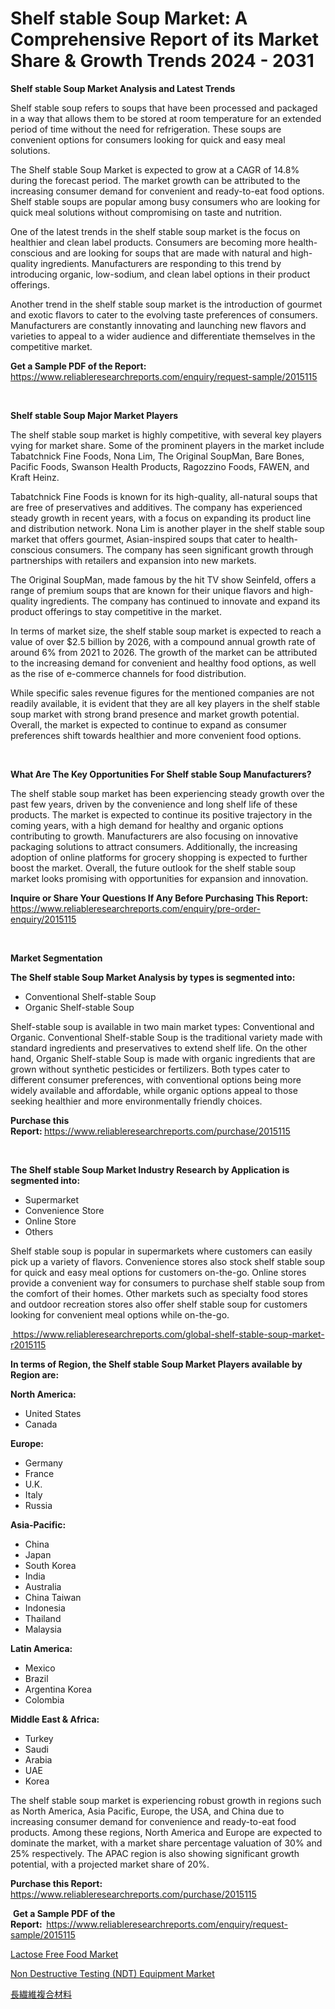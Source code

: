 <p><h1>Shelf stable Soup Market: A Comprehensive Report of its Market Share & Growth Trends 2024 - 2031</h1></p><p><strong>Shelf stable Soup Market Analysis and Latest Trends</strong></p>
<p><p>Shelf stable soup refers to soups that have been processed and packaged in a way that allows them to be stored at room temperature for an extended period of time without the need for refrigeration. These soups are convenient options for consumers looking for quick and easy meal solutions.</p><p>The Shelf stable Soup Market is expected to grow at a CAGR of 14.8% during the forecast period. The market growth can be attributed to the increasing consumer demand for convenient and ready-to-eat food options. Shelf stable soups are popular among busy consumers who are looking for quick meal solutions without compromising on taste and nutrition.</p><p>One of the latest trends in the shelf stable soup market is the focus on healthier and clean label products. Consumers are becoming more health-conscious and are looking for soups that are made with natural and high-quality ingredients. Manufacturers are responding to this trend by introducing organic, low-sodium, and clean label options in their product offerings.</p><p>Another trend in the shelf stable soup market is the introduction of gourmet and exotic flavors to cater to the evolving taste preferences of consumers. Manufacturers are constantly innovating and launching new flavors and varieties to appeal to a wider audience and differentiate themselves in the competitive market.</p></p>
<p><strong>Get a Sample PDF of the Report:&nbsp;</strong> <a href="https://www.reliableresearchreports.com/enquiry/request-sample/2015115">https://www.reliableresearchreports.com/enquiry/request-sample/2015115</a></p>
<p>&nbsp;</p>
<p><strong>Shelf stable Soup Major Market Players</strong></p>
<p><p>The shelf stable soup market is highly competitive, with several key players vying for market share. Some of the prominent players in the market include Tabatchnick Fine Foods, Nona Lim, The Original SoupMan, Bare Bones, Pacific Foods, Swanson Health Products, Ragozzino Foods, FAWEN, and Kraft Heinz.</p><p>Tabatchnick Fine Foods is known for its high-quality, all-natural soups that are free of preservatives and additives. The company has experienced steady growth in recent years, with a focus on expanding its product line and distribution network. Nona Lim is another player in the shelf stable soup market that offers gourmet, Asian-inspired soups that cater to health-conscious consumers. The company has seen significant growth through partnerships with retailers and expansion into new markets.</p><p>The Original SoupMan, made famous by the hit TV show Seinfeld, offers a range of premium soups that are known for their unique flavors and high-quality ingredients. The company has continued to innovate and expand its product offerings to stay competitive in the market.</p><p>In terms of market size, the shelf stable soup market is expected to reach a value of over $2.5 billion by 2026, with a compound annual growth rate of around 6% from 2021 to 2026. The growth of the market can be attributed to the increasing demand for convenient and healthy food options, as well as the rise of e-commerce channels for food distribution.</p><p>While specific sales revenue figures for the mentioned companies are not readily available, it is evident that they are all key players in the shelf stable soup market with strong brand presence and market growth potential. Overall, the market is expected to continue to expand as consumer preferences shift towards healthier and more convenient food options.</p></p>
<p>&nbsp;</p>
<p><strong>What Are The Key Opportunities For Shelf stable Soup Manufacturers?</strong></p>
<p><p>The shelf stable soup market has been experiencing steady growth over the past few years, driven by the convenience and long shelf life of these products. The market is expected to continue its positive trajectory in the coming years, with a high demand for healthy and organic options contributing to growth. Manufacturers are also focusing on innovative packaging solutions to attract consumers. Additionally, the increasing adoption of online platforms for grocery shopping is expected to further boost the market. Overall, the future outlook for the shelf stable soup market looks promising with opportunities for expansion and innovation.</p></p>
<p><strong>Inquire or Share Your Questions If Any Before Purchasing This Report:</strong> <a href="https://www.reliableresearchreports.com/enquiry/pre-order-enquiry/2015115">https://www.reliableresearchreports.com/enquiry/pre-order-enquiry/2015115</a></p>
<p>&nbsp;</p>
<p><strong>Market Segmentation</strong></p>
<p><strong>The Shelf stable Soup Market Analysis by types is segmented into:</strong></p>
<p><ul><li>Conventional Shelf-stable Soup</li><li>Organic Shelf-stable Soup</li></ul></p>
<p><p>Shelf-stable soup is available in two main market types: Conventional and Organic. Conventional Shelf-stable Soup is the traditional variety made with standard ingredients and preservatives to extend shelf life. On the other hand, Organic Shelf-stable Soup is made with organic ingredients that are grown without synthetic pesticides or fertilizers. Both types cater to different consumer preferences, with conventional options being more widely available and affordable, while organic options appeal to those seeking healthier and more environmentally friendly choices.</p></p>
<p><strong>Purchase this Report:&nbsp;</strong><a href="https://www.reliableresearchreports.com/purchase/2015115">https://www.reliableresearchreports.com/purchase/2015115</a></p>
<p>&nbsp;</p>
<p><strong>The Shelf stable Soup Market Industry Research by Application is segmented into:</strong></p>
<p><ul><li>Supermarket</li><li>Convenience Store</li><li>Online Store</li><li>Others</li></ul></p>
<p><p>Shelf stable soup is popular in supermarkets where customers can easily pick up a variety of flavors. Convenience stores also stock shelf stable soup for quick and easy meal options for customers on-the-go. Online stores provide a convenient way for consumers to purchase shelf stable soup from the comfort of their homes. Other markets such as specialty food stores and outdoor recreation stores also offer shelf stable soup for customers looking for convenient meal options while on-the-go.</p></p>
<p><a href="https://www.reliableresearchreports.com/global-shelf-stable-soup-market-r2015115">&nbsp;https://www.reliableresearchreports.com/global-shelf-stable-soup-market-r2015115</a></p>
<p><strong>In terms of Region, the Shelf stable Soup Market Players available by Region are:</strong></p>
<p>
    <p> <strong> North America: </strong>
        <ul>
            <li>United States</li>
            <li>Canada</li>
        </ul>
        </p> 
    <p> <strong> Europe: </strong>
        <ul>
            <li>Germany</li>
            <li>France</li>
            <li>U.K.</li>
            <li>Italy</li>
            <li>Russia</li>
        </ul>
        </p> 
    <p> <strong> Asia-Pacific: </strong>
        <ul>
            <li>China</li>
            <li>Japan</li>
            <li>South Korea</li>
            <li>India</li>
            <li>Australia</li>
            <li>China Taiwan</li>
            <li>Indonesia</li>
            <li>Thailand</li>
            <li>Malaysia</li>
        </ul>
        </p> 
    <p> <strong> Latin America: </strong>
        <ul>
            <li>Mexico</li>
            <li>Brazil</li>
            <li>Argentina Korea</li>
            <li>Colombia</li>
        </ul>
        </p> 
    <p> <strong> Middle East & Africa: </strong>
        <ul>
            <li>Turkey</li>
            <li>Saudi</li>
            <li>Arabia</li>
            <li>UAE</li>
            <li>Korea</li>
        </ul>
    </p>
    </p>
<p><p>The shelf stable soup market is experiencing robust growth in regions such as North America, Asia Pacific, Europe, the USA, and China due to increasing consumer demand for convenience and ready-to-eat food products. Among these regions, North America and Europe are expected to dominate the market, with a market share percentage valuation of 30% and 25% respectively. The APAC region is also showing significant growth potential, with a projected market share of 20%.</p></p>
<p><strong>Purchase this Report: </strong><a href="https://www.reliableresearchreports.com/purchase/2015115">https://www.reliableresearchreports.com/purchase/2015115</a></p>
<p>&nbsp;<strong>Get a Sample PDF of the Report:&nbsp;&nbsp;</strong><a href="https://www.reliableresearchreports.com/enquiry/request-sample/2015115">https://www.reliableresearchreports.com/enquiry/request-sample/2015115</a></p>
<p><strong></strong></p>
<p><p><a href="https://github.com/PeterParrish5/Market-Research-Report-List-4/blob/main/lactose-free-food-market.md">Lactose Free Food Market</a></p><p><a href="https://issuu.com/reportprime-2/docs/non-destructive-testing-ndt-equipment-market-size-">Non Destructive Testing (NDT) Equipment Market</a></p><p><a href="https://medium.com/@jacobkelly525/%E9%95%B7%E7%B9%8A%E7%B6%AD%E8%A4%87%E5%90%88%E6%9D%90%E6%96%99%E5%B8%82%E5%A0%B4%E8%AA%BF%E6%9F%BB%E3%83%AC%E3%83%9D%E3%83%BC%E3%83%88-%E3%81%9D%E3%81%AE%E6%AD%B4%E5%8F%B2%E3%81%A82024%E5%B9%B4%E3%81%8B%E3%82%892031%E5%B9%B4%E3%81%BE%E3%81%A7%E3%81%AE%E4%BA%88%E6%B8%AC-7f55a78bcfde">長繊維複合材料</a></p></p>